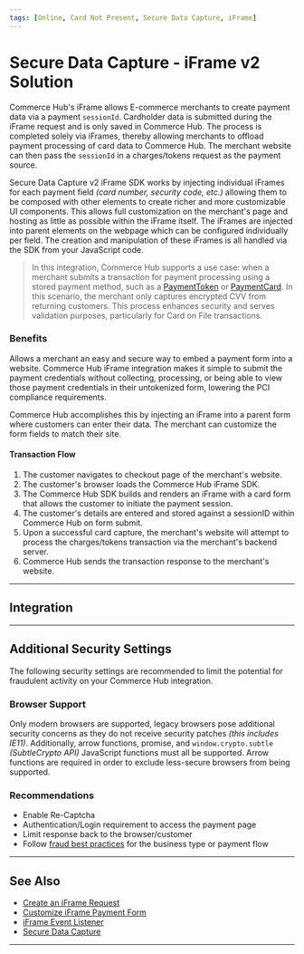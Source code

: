 ```yaml
---
tags: [Online, Card Not Present, Secure Data Capture, iFrame]
---
```


# Secure Data Capture - iFrame v2 Solution

Commerce Hub's iFrame allows E-commerce merchants to create payment data via a payment `sessionId`. Cardholder data is submitted during the iFrame request and is only saved in Commerce Hub. The process is completed solely via iFrames, thereby allowing merchants to offload payment processing of card data to Commerce Hub. The merchant website can then pass the `sessionId` in a charges/tokens request as the payment source.

Secure Data Capture v2 iFrame SDK works by injecting individual iFrames for each payment field *(card number, security code, etc.)* allowing them to be composed with other elements to create richer and more customizable UI components. This allows full customization on the merchant's page and hosting as little as possible within the iFrame itself. The iFrames are injected into parent elements on the webpage which can be configured individually per field. The creation and manipulation of these iFrames is all handled via the SDK from your JavaScript code.

<!-- theme: warning -->
> In this integration, Commerce Hub supports a use case: when a merchant submits a transaction for payment processing using a stored payment method, such as a [PaymentToken](?path=docs/Resources/API-Documents/Payments_VAS/Payment-Token.md) or [PaymentCard](?path=docs/Resources/Guides/Payment-Sources/Payment-Card.md). In this scenario, the merchant only captures encrypted CVV from returning customers. This process enhances security and serves validation purposes, particularly for Card on File transactions.

### Benefits

Allows a merchant an easy and secure way to embed a payment form into a website. Commerce Hub iFrame integration makes it simple to submit the payment credentials without collecting, processing, or being able to view those payment credentials in their untokenized form, lowering the PCI compliance requirements.

Commerce Hub accomplishes this by injecting an iFrame into a parent form where customers can enter their data. The merchant can customize the form fields to match their site.

#### Transaction Flow

1. The customer navigates to checkout page of the merchant's website.
2. The customer's browser loads the Commerce Hub iFrame SDK.
3. The Commerce Hub SDK builds and renders an iFrame with a card form that allows the customer to initiate the payment session.
4. The customer's details are entered and stored against a sessionID within Commerce Hub on form submit.
5. Upon a successful card capture, the merchant's website will attempt to process the charges/tokens transaction via the merchant's backend server.
6. Commerce Hub sends the transaction response to the merchant's website.

---

## Integration

<!-- type: row -->

<!-- type: card
title: iFrame Integration Guide
description: Begin integration with Commerce Hub's iFrame solution.
link: ?path=docs/Online-Mobile-Digital/Secure-Data-Capture/iFrame-JS/iFrame-Request.md
-->

<!-- type: card
title: iFrame Customization
description: Customize the language and CSS for Commerce Hub's iFrame solution.
link: ?path=docs/Online-Mobile-Digital/Secure-Data-Capture/iFrame-JS/iFrame-Customization.md
-->

<!-- type: card
title: iFrame Event Handling
description: Support external interactions of the card form for Commerce Hub's iFrame solution.
link: ?path=docs/Online-Mobile-Digital/Secure-Data-Capture/iFrame-JS/iFrame-Events.md
-->

<!-- type: card
title: iFrame Methods
description: Methods used to acquire an instance of the payment form.
link: ?path=docs/Online-Mobile-Digital/Secure-Data-Capture/iFrame-JS/iFrame-Methods.md
-->

<!-- type: row-end -->

---

## Additional Security Settings

The following security settings are recommended to limit the potential for fraudulent activity on your Commerce Hub integration.

### Browser Support

Only modern browsers are supported, legacy browsers pose additional security concerns as they do not receive security patches *(this includes IE11)*. Additionally, arrow functions, promise, and `window.crypto.subtle` *(SubtleCrypto API)* JavaScript functions must all be supported. Arrow functions are required in order to exclude less-secure browsers from being supported.

### Recommendations

- Enable Re-Captcha
- Authentication/Login requirement to access the payment page
- Limit response back to the browser/customer
- Follow [fraud best practices](?path=docs/Resources/Guides/Fraud/Fraud-Settings.md) for the business type or payment flow

---

## See Also

- [Create an iFrame Request](?path=docs/Online-Mobile-Digital/Secure-Data-Capture/iFrame-JS/iFrame-Request.md)
- [Customize iFrame Payment Form](?path=docs/Online-Mobile-Digital/Secure-Data-Capture/iFrame-JS/iFrame-Customization.md)
- [iFrame Event Listener](?path=docs/Online-Mobile-Digital/Secure-Data-Capture/iFrame-JS/iFrame-Events.md)
- [Secure Data Capture](?path=docs/Online-Mobile-Digital/Secure-Data-Capture/Secure-Data-Capture.md)

---
